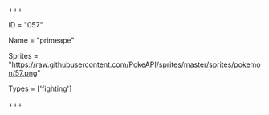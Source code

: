




+++

ID = "057"

Name = "primeape"

Sprites = "https://raw.githubusercontent.com/PokeAPI/sprites/master/sprites/pokemon/57.png"

Types = ['fighting']

+++

